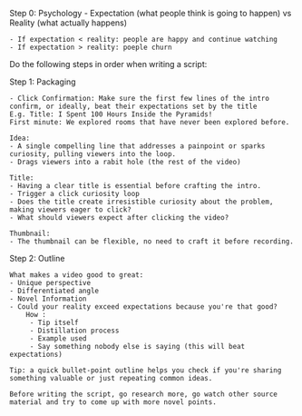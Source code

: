 Step 0: Psychology - Expectation (what people think is going to happen) vs Reality (what actually happens)

    - If expectation < reality: people are happy and continue watching
    - If expectation > reality: poeple churn

Do the following steps in order when writing a script:

Step 1: Packaging

    - Click Confirmation: Make sure the first few lines of the intro confirm, or ideally, beat their expectations set by the title
    E.g. Title: I Spent 100 Hours Inside the Pyramids!
    First minute: We explored rooms that have never been explored before.

    Idea:
    - A single compelling line that addresses a painpoint or sparks curiosity, pulling viewers into the loop.
    - Drags viewers into a rabit hole (the rest of the video)

    Title:
    - Having a clear title is essential before crafting the intro.
    - Trigger a click curiosity loop
    - Does the title create irresistible curiosity about the problem, making viewers eager to click?
    - What should viewers expect after clicking the video?

    Thumbnail:
    - The thumbnail can be flexible, no need to craft it before recording.

Step 2: Outline

    What makes a video good to great:
    - Unique perspective
    - Differentiated angle
    - Novel Information
    - Could your reality exceed expectations because you're that good?
        How :
         - Tip itself
         - Distillation process
         - Example used
         - Say something nobody else is saying (this will beat expectations)

    Tip: a quick bullet-point outline helps you check if you're sharing something valuable or just repeating common ideas.

    Before writing the script, go research more, go watch other source material and try to come up with more novel points.
